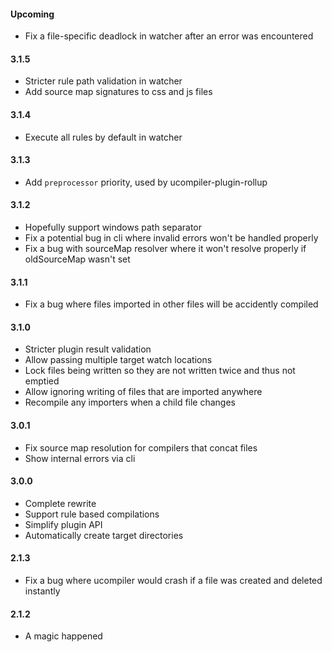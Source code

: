 #### Upcoming

* Fix a file-specific deadlock in watcher after an error was encountered

#### 3.1.5

* Stricter rule path validation in watcher
* Add source map signatures to css and js files

#### 3.1.4

* Execute all rules by default in watcher

#### 3.1.3

* Add `preprocessor` priority, used by ucompiler-plugin-rollup

#### 3.1.2

* Hopefully support windows path separator
* Fix a potential bug in cli where invalid errors won't be handled properly
* Fix a bug with sourceMap resolver where it won't resolve properly if oldSourceMap wasn't set

#### 3.1.1

* Fix a bug where files imported in other files will be accidently compiled

#### 3.1.0

* Stricter plugin result validation
* Allow passing multiple target watch locations
* Lock files being written so they are not written twice and thus not emptied
* Allow ignoring writing of files that are imported anywhere
* Recompile any importers when a child file changes

#### 3.0.1

* Fix source map resolution for compilers that concat files
* Show internal errors via cli

#### 3.0.0

* Complete rewrite
* Support rule based compilations
* Simplify plugin API
* Automatically create target directories

#### 2.1.3

* Fix a bug where ucompiler would crash if a file was created and deleted instantly

#### 2.1.2

* A magic happened
